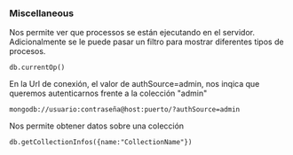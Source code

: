 ### Miscellaneous

Nos permite ver que processos se están ejecutando en el servidor. Adicionalmente se le puede pasar
un filtro para mostrar diferentes tipos de procesos.

``` db.currentOp() ```

En la Url de conexión, el valor de authSource=admin, nos inqica que queremos autenticarnos frente a la 
colección "admin"

``` mongodb://usuario:contraseña@host:puerto/?authSource=admin  ```

Nos permite obtener datos sobre una colección

``` db.getCollectionInfos({name:"CollectionName"}) ``` 
